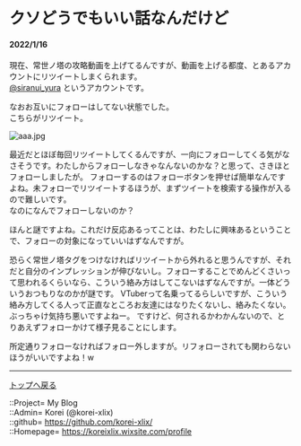 # クソどうでもいい話なんだけど
#### 2022/1/16


現在、常世ノ塔の攻略動画を上げてるんですが、動画を上げる都度、とあるアカウントにリツイートしまくられます。  
[@siranui_yura](https://twitter.com/siranui_yura) というアカウントです。  
  
なおお互いにフォローはしてない状態でした。  
こちらがリツイート。  
  
![aaa.jpg](https://bn02pap001files.storage.live.com/y4m3WbJ32R-dTsSgqzj6CSauP9mKHoo-ZMuMZm00LmyJEDRTAO6OZ_wgH73bc_MFTFMz1FCFM43RZafDUZ7SGLS1lByQM2KQm8hPqleHVI0U2CZVC-kQqYql-qy09H0pnsFakJQ4Vhg1dFETgHZNVVgtSIVkcss9Bk4wqqBslpl6b5KIezLHf_FCS2d_SO3rv63?width=483&height=237&cropmode=none)  
  
最近だとほぼ毎回リツイートしてくるんですが、一向にフォローしてくる気がなさそうです。わたしからフォローしなきゃなんないのかな？と思って、さきほとフォローしましたが。
フォローするのはフォローボタンを押せば簡単なんですよね。未フォローでリツイートするほうが、まずツイートを検索する操作が入るので難しいです。  
なのになんでフォローしないのか？  
  
ほんと謎ですよね。これだけ反応あるってことは、わたしに興味あるということで、フォローの対象になっていいはずなんですが。  
  
恐らく常世ノ塔タグをつけなければリツイートから外れると思うんですが、それだと自分のインプレッションが伸びないし。フォローすることでめんどくさいって思われるくらいなら、こういう絡み方はしてこないはずなんですが。一体どういうおつもりなのかが謎です。
VTuberって名乗ってるらしいですが、こういう絡み方してくる人って正直なところお友達にはなりたくないし、絡みたくない。ぶっちゃけ気持ち悪いですよねー。
ですけど、何されるかわかんないので、とりあえずフォローかけて様子見ることにします。  
  
所定通りフォローなければフォロー外しますが。リフォローされても関わらないほうがいいですよね！w  


***
[トップへ戻る](/readme.md)  
  
::Project= My Blog  
::Admin= Korei (@korei-xlix)  
::github= https://github.com/korei-xlix/  
::Homepage= https://koreixlix.wixsite.com/profile  
